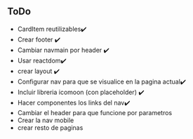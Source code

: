 ## ToDo

- CardItem reutilizables✔️
- Crear footer ✔️
- Cambiar navmain por header ✔️
- Usar reactdom✔️
- crear layout ✔️
- Configurar nav para que se visualice en la pagina actual✔️
- Incluir libreria icomoon (con placeholder) ✔️
- Hacer componentes los links del nav✔️
- Cambiar el header para que funcione por parametros
- Crear la nav mobile
- crear resto de paginas
